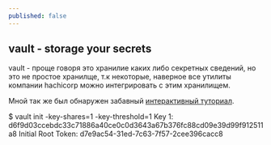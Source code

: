 ```yaml
---
published: false
---
```

## vault - storage your secrets

vault - проще говоря это хранилие каких либо секретных сведений, но это не простое хранилще, т.к некоторые, наверное все утилиты компании hachicorp можно интегрировать с этим хранилищем.

Мной так же был обнаружен забавный [интерактивный туториал](https://www.vaultproject.io/#/demo/0).

$ vault init -key-shares=1 -key-threshold=1 Key 1: d6f9d03ccebdc33c71886a40ce0c0d3643a67b376fc88cd09e39d99f912511a8 Initial Root Token: d7e9ac54-31ed-7c63-7f57-2cee396cacc8
